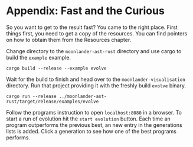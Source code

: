 # Appendix: Fast and the Curious
So you want to get to the result fast? You came to the right place. First things
first, you need to get a copy of the resources. You can find pointers on how to
obtain them from the Resources chapter.

Change directory to the `moonlander-ast-rust` directory and use cargo to build
the `example` example.

```shell
cargo build --release --example evolve
```

Wait for the build to finish and head over to the `moonlander-visualisation`
directory. Run that project providing it with the freshly build `evolve` binary.

```shell
cargo run --release ../moonlander-ast-rust/target/release/examples/evolve
```

Follow the programs instruction to open `localhost:8080` in a browser. To start
a run of evolution hit the `start evolution` button. Each time an program
outperforms the previous best, an new entry in the generations lists is added.
Click a generation to see how one of the best programs performs.
